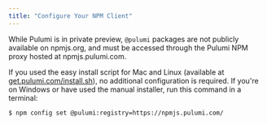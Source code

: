 ```yaml
---
title: "Configure Your NPM Client"
---
```


While Pulumi is in private preview, `@pulumi` packages are not publicly available on npmjs.org, and must be accessed through the Pulumi NPM proxy hosted at npmjs.pulumi.com.

If you used the easy install script for Mac and Linux (available at [get.pulumi.com/install.sh](https://get.pulumi.com/install.sh)), no additional configuration is required. If you're on Windows or have used the manual installer, run this command in a terminal:

```bash
$ npm config set @pulumi:registry=https://npmjs.pulumi.com/
```
